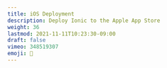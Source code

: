 ```yaml
---
title: iOS Deployment
description: Deploy Ionic to the Apple App Store
weight: 36
lastmod: 2021-11-11T10:23:30-09:00
draft: false
vimeo: 348519307
emoji: 🎉
---
```

